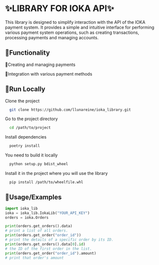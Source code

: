 # ✨LIBRARY FOR IOKA API✨

This library is designed to simplify interaction with the API of the IOKA payment system. It provides a simple and intuitive interface for performing various payment system operations, such as creating transactions, processing payments and managing accounts.


## 📎Functionality
💫Creating and managing payments

💫Integration with various payment methods


## 📎Run Locally

Clone the project

```bash
  git clone https://github.com/llunareine/ioka_library.git
```

Go to the project directory

```bash
  cd /path/to/project
```

Install dependencies

```bash
  poetry install
```

You need to build it locally

```bash
  python setup.py bdist_wheel
```

Install it in the project where you will use the library

```bash
  pip install /path/to/wheelfile.whl
```

## 📎Usage/Examples

```python
import ioka_lib
ioka = ioka_lib.IokaLib("YOUR_API_KEY")
orders = ioka.Orders

print(orders.get_orders().data) 
# print a list of all orders.
print(orders.get_order("order_id")) 
# print the details of a specific order by its ID.
print(orders.get_orders().data[0].id) 
# the ID of the first order in the list.
print(orders.get_order("order_id").amount) 
# print that order's amount

```